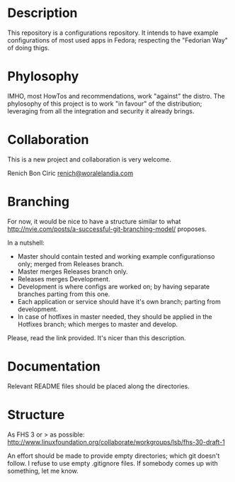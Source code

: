 Description
===========
This repository is a configurations repository. It intends to have example configurations of most used apps in Fedora; respecting the "Fedorian Way" of doing thigs.

Phylosophy
==========
IMHO, most HowTos and recommendations, work "against" the distro. The phylosophy of this project is to work "in favour" of the distribution; leveraging from all the integration and security it already brings.

Collaboration
=============
This is a new project and collaboration is very welcome.

Renich Bon Ciric <renich@woralelandia.com>

Branching
=========
For now, it would be nice to have a structure similar to what http://nvie.com/posts/a-successful-git-branching-model/ proposes. 

In a nutshell:

- Master should contain tested and working example configurationso only; merged from Releases branch.
- Master merges Releases branch only. 
- Releases merges Development.
- Development is where configs are worked on; by having separate branches parting from this one.
- Each application or service should have it's own branch; parting from development.
- In case of hotfixes in master needed, they should be applied in the Hotfixes branch; which merges to master and develop.

Please, read the link provided. It's nicer than this description.

Documentation
=============
Relevant README files should be placed along the directories.

Structure
=========
As FHS 3 or > as possible: http://www.linuxfoundation.org/collaborate/workgroups/lsb/fhs-30-draft-1

An effort should be made to provide empty directories; which git doesn't follow. I refuse to use empty .gitignore files. If somebody comes up with something, let me know.
